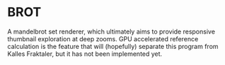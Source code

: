 # BROT

A mandelbrot set renderer, which ultimately aims to provide
responsive thumbnail exploration at deep zooms.
GPU accelerated reference calculation is the feature that
will (hopefully) separate this program from Kalles Fraktaler,
but it has not been implemented yet.
